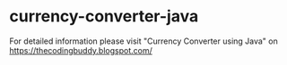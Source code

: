 # currency-converter-java

For detailed information please visit "Currency Converter using Java" on https://thecodingbuddy.blogspot.com/ 

